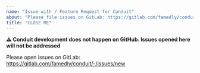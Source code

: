 ```yaml
---
name: "Issue with / Feature Request for Conduit"
about: "Please file issues on GitLab: https://gitlab.com/famedly/conduit/-/issues/new"
title: "CLOSE ME"
---
```




**⚠️ Conduit development does not happen on GitHub. Issues opened here will not be addressed** 

Please open issues on GitLab: https://gitlab.com/famedly/conduit/-/issues/new

